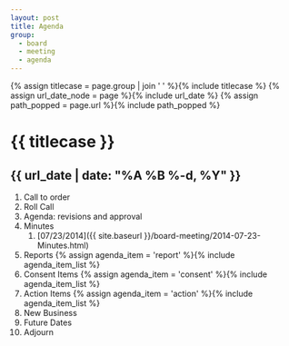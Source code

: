 ```yaml
---
layout: post
title: Agenda
group:
  - board
  - meeting
  - agenda
---
```


{% assign titlecase = page.group | join ' ' %}{% include titlecase %}
{% assign url_date_node = page %}{% include url_date %}
{% assign path_popped = page.url %}{% include path_popped %}
# {{ titlecase }}
## {{ url_date | date: "%A %B %-d, %Y" }}

1.  Call to order
1.  Roll Call
1.  Agenda: revisions and approval
1.  Minutes
    1. [07/23/2014]({{ site.baseurl }}/board-meeting/2014-07-23-Minutes.html)
1.  Reports
{% assign agenda_item = 'report' %}{% include agenda_item_list %}
1.  Consent Items
{% assign agenda_item = 'consent' %}{% include agenda_item_list %}
1.  Action Items
{% assign agenda_item = 'action' %}{% include agenda_item_list %}
1.  New Business
1.  Future Dates
1.  Adjourn
